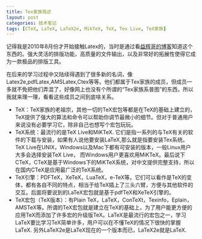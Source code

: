 ```yaml
---
title: Tex家族简述
layout: post
categories: 技术笔记
tags: [CTeX, LaTeX, LaTeX2e, MikTeX, TeX, Tex Live, TeX家族]
---
```

记得我是2010年8月份才开始接触Latex的，当时是通过看[益辉哥的博客](http://yihui.name/cn)知道这个东西的。强大灵活的排版功能，高质量的文件输出，以及非常好的拓展性使得它成为一款极品的排版工具。

在后来的学习过程中又陆续得遇到了很多新的名词，像Latex2e,pdfLatex,AMSLatex,Ctex等等。他们都属于Tex家族的成员，但成员一多就不免把他们弄混了，好像网上也没有个所谓的“Tex家族系普图”的东西，所以我就来理一理，看看这些成员之间到底啥关系。

* TeX：TeX家族的老祖宗，其他一切的TeX宏包等都是在TeX的基础上建立的，TeX提供了强大的算法和命令可以帮助你调节最微小的细节。但对于普通用户来说没有必要学习它，除非自己也想写个宏包玩玩。
* TeX系统：最流行的是TeX Live和MiKTeX. 它们是指一系列的与TeX有关的软件的下载与安装，如果有人说他要安装LaTeX,那么就是指要安装Tex系统。TeX Live在UNIX，Windows以及Mac下都有可安装的版本，一般Linux用户大多会选择安装TeX Live， 而Windows用户更喜欢用MiKTeX。最后说下CTeX，CTeX是基于Windows下的MiKTeX系统，对中文提供完整支持，所以在国内CTeX是应用最广泛的TeX系统。
* TeX引擎：PDFTeX，XeTeX，LuaTeX，e-TeX等。它们可以看作是TeX的变体，都有各自不同的特点，相当于给TeX插上了三头六臂，方便与其他软件的交互。后面将要说到的LaTeX宏包就是基于pdfTeX和XeTeX引擎的。
* TeX宏包（TeX版本）：有Plain TeX，LaTeX，ConTeXt，Texinfo，Eplain，AMSTeX等。所谓的TeX宏包就是建立在TeX的基础上，为了用户能更方便的应用TeX而添加了许多宏的升级版TeX。LaTeX是最流行的宏包之一，学习LaTeX要比学习TeX简单许多，用户可以在不懂TeX的情况下很快的掌握LaTeX. 另外LaTeX2e是LaTeX现在的一个版本而已，LaTeX2e就是LaTeX.

